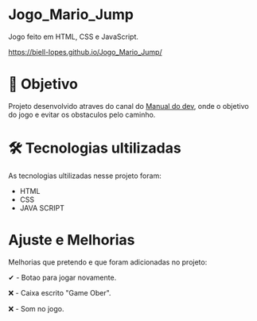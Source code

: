 # Jogo_Mario_Jump
Jogo feito em HTML, CSS e JavaScript.


https://biell-lopes.github.io/Jogo_Mario_Jump/
# 🎯 Objetivo
Projeto desenvolvido atraves do canal do <a href="https://www.youtube.com/c/ManualdoDev">Manual do dev</a>, onde o objetivo do jogo e evitar os obstaculos pelo caminho.

# 🛠️ Tecnologias ultilizadas
As tecnologias ultilizadas nesse projeto foram:
- HTML
- CSS
- JAVA SCRIPT

# Ajuste e Melhorias
Melhorias que pretendo e que foram adicionadas no projeto:

 ✔ - Botao para jogar novamente.
 
❌ - Caixa escrito "Game Ober".

❌ - Som no jogo.

